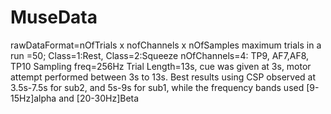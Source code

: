 # MuseData
rawDataFormat=nOfTrials x nofChannels x nOfSamples
maximum trials in a run =50;
Class=1:Rest, Class=2:Squeeze
nOfChannels=4: TP9, AF7,AF8, TP10
Sampling freq=256Hz
Trial Length=13s, cue was given at 3s, motor attempt performed between 3s to 13s.
Best results using CSP observed at 3.5s-7.5s for sub2, and 5s-9s for sub1, while the frequency bands used [9-15Hz]alpha and [20-30Hz]Beta
